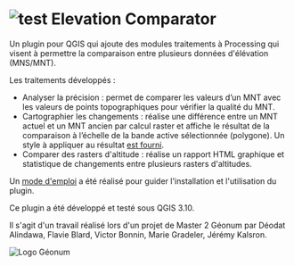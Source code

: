 # ![test](https://framagit.org/m2geonum/elevation-comparator/raw/master/icon.png) Elevation Comparator

Un plugin pour QGIS qui ajoute des modules traitements à Processing qui visent à permettre la comparaison entre plusieurs données d'élévation (MNS/MNT).

Les traitements développés :
* Analyser la précision : permet de comparer les valeurs d’un MNT avec les valeurs de points topographiques pour vérifier la qualité du MNT.
* Cartographier les changements : réalise une différence entre un MNT actuel et un MNT ancien par calcul raster et affiche le résultat de la comparaison à l’échelle de la bande active sélectionnée (polygone). Un style à appliquer au résultat [est fourni](https://framagit.org/m2geonum/elevation-comparator/raw/master/style/style.qml).
* Comparer des rasters d'altitude : réalise un rapport HTML graphique et statistique de changements entre plusieurs rasters d'altitudes.


Un [mode d'emploi](https://framagit.org/m2geonum/elevation-comparator/raw/release/Guide.pdf?inline=false) a été réalisé pour guider l'installation et l'utilisation du plugin.


Ce plugin a été développé et testé sous QGIS 3.10.


Il s'agit d'un travail réalisé lors d'un projet de Master 2 Géonum par Déodat Alindawa, Flavie Blard, Victor Bonnin, Marie Gradeler, Jérémy Kalsron.


![Logo Géonum](https://mastergeonum.files.wordpress.com/2019/09/cropped-rvb_originalsite.png?w=50&h=51)
